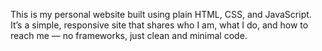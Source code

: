 This is my personal website built using plain HTML, CSS, and JavaScript. It’s a simple, responsive site that shares who I am, what I do, and how to reach me — no frameworks, just clean and minimal code.
